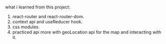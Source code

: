what i learned from this project:

1. react-router and react-router-dom.
2. context api and useReducer hook.
3. css modules.
4. practiced api more with geoLocation api for the map
   and interacting with it.
